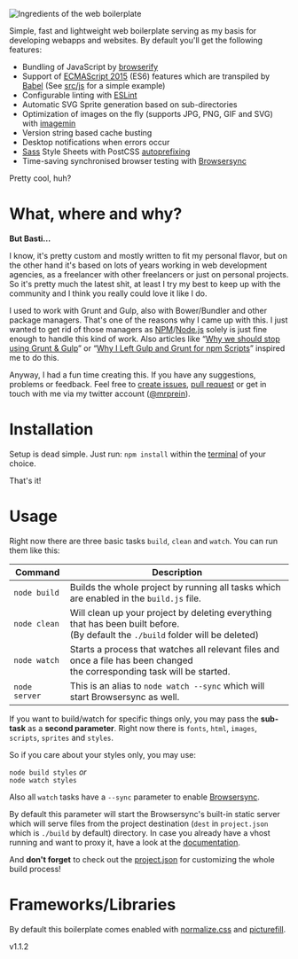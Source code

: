 ![Ingredients of the web boilerplate](https://mzdr.github.io/web-boilerplate/ingredients.png)

Simple, fast and lightweight web boilerplate serving as my basis for developing webapps and websites. By default you'll get the following features:

- Bundling of JavaScript by [browserify](http://browserify.org/)
- Support of [ECMAScript 2015](http://www.ecma-international.org/publications/standards/Ecma-262.htm) (ES6) features which are transpiled by [Babel](https://babeljs.io/) (See [src/js](src/js) for a simple example)
- Configurable linting with [ESLint](http://eslint.org/docs/user-guide/configuring)
- Automatic SVG Sprite generation based on sub-directories
- Optimization of images on the fly (supports JPG, PNG, GIF and SVG) with [imagemin](https://github.com/imagemin/imagemin)
- Version string based cache busting
- Desktop notifications when errors occur
- [Sass](http://sass-lang.com/) Style Sheets with PostCSS [autoprefixing](https://github.com/postcss/autoprefixer)
- Time-saving synchronised browser testing with [Browsersync](https://www.browsersync.io/)

Pretty cool, huh?

# What, where and why?

**But Basti…**

I know, it's pretty custom and mostly written to fit my personal flavor, but on the other hand it's based on lots of years working in web development agencies, as a freelancer with other freelancers or just on personal projects. So it's pretty much the latest shit, at least I try my best to keep up with the community and I think you really could love it like I do.

I used to work with Grunt and Gulp, also with Bower/Bundler and other package managers. That's one of the reasons why I came up with this. I just wanted to get rid of those managers as [NPM](https://www.npmjs.com/)/[Node.js](https://nodejs.org/) solely is just fine enough to handle this kind of work. Also articles like “[Why we should stop using Grunt & Gulp](http://blog.keithcirkel.co.uk/why-we-should-stop-using-grunt/)” or “[Why I Left Gulp and Grunt for npm Scripts](https://medium.com/@housecor/why-i-left-gulp-and-grunt-for-npm-scripts-3d6853dd22b8)” inspired me to do this.

Anyway, I had a fun time creating this. If you have any suggestions, problems or feedback. Feel free to [create issues](https://github.com/mzdr/web-boilerplate/issues/new), [pull request](https://github.com/mzdr/web-boilerplate/pulls) or get in touch with me via my twitter account ([@mrprein](https://twitter.com/mrprein)).


# Installation

Setup is dead simple. Just run: `npm install` within the [terminal](https://en.wikipedia.org/wiki/Terminal_%28OS_X%29) of your choice.

That's it!

# Usage

Right now there are three basic tasks `build`, `clean` and `watch`. You can run them like this:

Command    | Description
--------------------| -----------
`node build`        | Builds the whole project by running all tasks which are enabled in the `build.js` file.
`node clean`        | Will clean up your project by deleting everything that has been built before.<br>(By default the `./build` folder will be deleted)
`node watch`        | Starts a process that watches all relevant files and once a file has been changed<br> the corresponding task will be started.
`node server`       | This is an alias to `node watch --sync` which will start Browsersync as well.

If you want to build/watch for specific things only, you may pass the **sub-task** as a **second parameter**. Right now there is `fonts`, `html`, `images`, `scripts`, `sprites` and `styles`.

So if you care about your styles only, you may use:

`node build styles` *or*   
`node watch styles`

Also all `watch` tasks have a `--sync` parameter to enable [Browsersync](https://www.browsersync.io/).

By default this parameter will start the Browsersync's built-in static server which will serve files from the project destination (`dest` in `project.json` which is `./build` by default) directory. In case you already have a vhost running and want to proxy it, have a look at the [documentation](https://www.browsersync.io/docs/options/).

And **don't forget** to check out the [project.json](project.json) for customizing the whole build process!

# Frameworks/Libraries

By default this boilerplate comes enabled with [normalize.css](https://necolas.github.io/normalize.css/) and [picturefill](https://scottjehl.github.io/picturefill/).

v1.1.2
